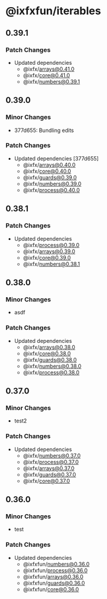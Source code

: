 # @ixfxfun/iterables

## 0.39.1

### Patch Changes

- Updated dependencies
  - @ixfx/arrays@0.41.0
  - @ixfx/core@0.41.0
  - @ixfx/numbers@0.39.1

## 0.39.0

### Minor Changes

- 377d655: Bundling edits

### Patch Changes

- Updated dependencies [377d655]
  - @ixfx/arrays@0.40.0
  - @ixfx/core@0.40.0
  - @ixfx/guards@0.39.0
  - @ixfx/numbers@0.39.0
  - @ixfx/process@0.40.0

## 0.38.1

### Patch Changes

- Updated dependencies
  - @ixfx/process@0.39.0
  - @ixfx/arrays@0.39.0
  - @ixfx/core@0.39.0
  - @ixfx/numbers@0.38.1

## 0.38.0

### Minor Changes

- asdf

### Patch Changes

- Updated dependencies
  - @ixfx/arrays@0.38.0
  - @ixfx/core@0.38.0
  - @ixfx/guards@0.38.0
  - @ixfx/numbers@0.38.0
  - @ixfx/process@0.38.0

## 0.37.0

### Minor Changes

- test2

### Patch Changes

- Updated dependencies
  - @ixfx/numbers@0.37.0
  - @ixfx/process@0.37.0
  - @ixfx/arrays@0.37.0
  - @ixfx/guards@0.37.0
  - @ixfx/core@0.37.0

## 0.36.0

### Minor Changes

- test

### Patch Changes

- Updated dependencies
  - @ixfxfun/numbers@0.36.0
  - @ixfxfun/process@0.36.0
  - @ixfxfun/arrays@0.36.0
  - @ixfxfun/guards@0.36.0
  - @ixfxfun/core@0.36.0

